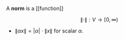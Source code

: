 A **norm** is a [[function]]

$$
\lVert \cdot \rVert: V \to [0, \infty)
$$

* $\lVert \alpha x \rVert = |\alpha| \cdot \lVert x \rVert$ for scalar $\alpha$.